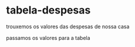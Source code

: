 # tabela-despesas
trouxemos os valores das despesas de nossa casa 

passamos os valores para a tabela